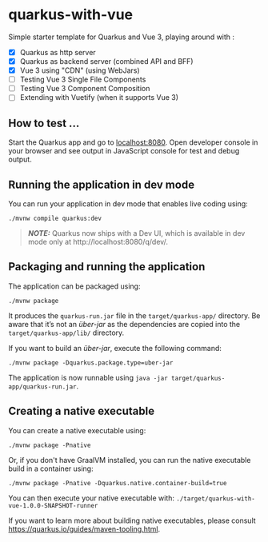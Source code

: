 # quarkus-with-vue

Simple starter template for Quarkus and Vue 3, playing around with :

- [x] Quarkus as http server
- [x] Quarkus as backend server (combined API and BFF)
- [x] Vue 3 using "CDN" (using WebJars)
- [ ] Testing Vue 3 Single File Components
- [ ] Testing Vue 3 Component Composition
- [ ] Extending with Vuetify (when it supports Vue 3)

## How to test ...

Start the Quarkus app and go to [localhost:8080](http://localhost:8080/).
Open developer console in your browser and see output in JavaScript console for test and debug output.


## Running the application in dev mode

You can run your application in dev mode that enables live coding using:
```shell script
./mvnw compile quarkus:dev
```

> **_NOTE:_**  Quarkus now ships with a Dev UI, which is available in dev mode only at http://localhost:8080/q/dev/.

## Packaging and running the application

The application can be packaged using:
```shell script
./mvnw package
```
It produces the `quarkus-run.jar` file in the `target/quarkus-app/` directory.
Be aware that it’s not an _über-jar_ as the dependencies are copied into the `target/quarkus-app/lib/` directory.

If you want to build an _über-jar_, execute the following command:
```shell script
./mvnw package -Dquarkus.package.type=uber-jar
```

The application is now runnable using `java -jar target/quarkus-app/quarkus-run.jar`.

## Creating a native executable

You can create a native executable using: 
```shell script
./mvnw package -Pnative
```

Or, if you don't have GraalVM installed, you can run the native executable build in a container using: 
```shell script
./mvnw package -Pnative -Dquarkus.native.container-build=true
```

You can then execute your native executable with: `./target/quarkus-with-vue-1.0.0-SNAPSHOT-runner`

If you want to learn more about building native executables, please consult https://quarkus.io/guides/maven-tooling.html.
